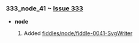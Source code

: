 ### 333_node_41 ~ [Issue 333](https://github.com/bradyhouse/house/issues/333)

* **node**

    1.  Added [fiddles/node/fiddle-0041-SvgWriter](fiddles/node/fiddle-0041-SvgWriter)
